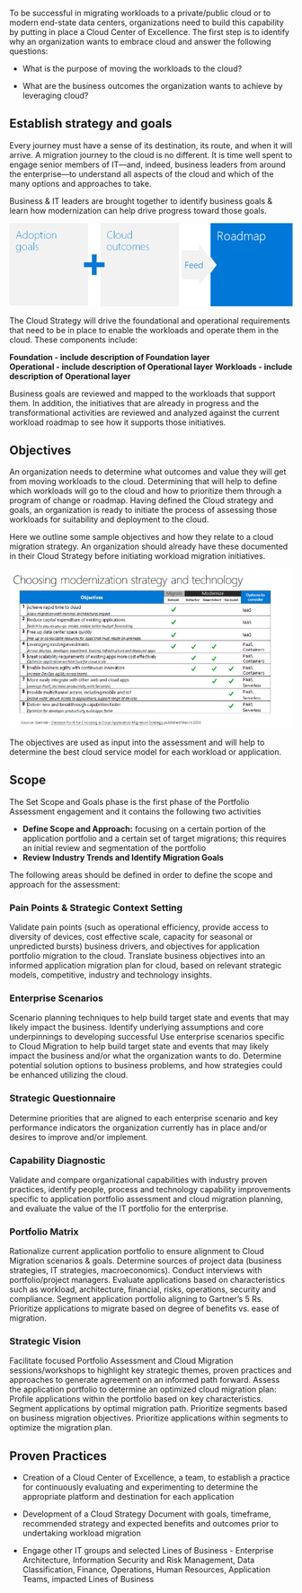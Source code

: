 
To be successful in migrating workloads to a private/public cloud or to modern end-state data centers, organizations need to build this capability by putting in place a Cloud Center of Excellence.   The first step is to identify why an organization wants to embrace cloud and answer the following questions: 


   - What is the purpose of moving the workloads to the cloud? 

   - What are the business outcomes the organization wants to achieve by leveraging cloud? 



## Establish strategy and goals 

Every journey must have a sense of its destination, its route, and when it will arrive. A migration journey to the cloud is no different. It is time well spent to engage senior members of IT—and, indeed, business leaders from around the enterprise—to understand all aspects of the cloud and which of the many options and approaches to take. 


Business & IT leaders are brought together to identify business goals & learn how modernization can help drive progress toward those goals. 


![CloudMigrationFlow](https://github.com/alvarovitta/Cloud-Strategy-/blob/master/Images/CloudMigrationFlow.png) 


 
 


The Cloud Strategy will drive the foundational and operational requirements that need to be in place to enable the workloads and operate them in the cloud.  These components include: 

**Foundation - include description of Foundation layer**  
**Operational - include description of Operational layer**
**Workloads - include description of Operational layer**

Business goals are reviewed and mapped to the workloads that support them. In addition, the initiatives that are already in progress and the transformational activities are reviewed and analyzed against the current workload roadmap to see how it supports those initiatives. 


## Objectives 

An organization needs to determine what outcomes and value they will get from moving workloads to the cloud. Determining that will help to define which workloads will go to the cloud and how to prioritize them through a program of change or roadmap. Having defined the Cloud strategy and goals, an organization is ready to initiate the process of assessing those workloads for suitability and deployment to the cloud. 

Here we outline some sample objectives and how they relate to a cloud migration strategy.  An organization should already have these documented in their Cloud Strategy before initiating workload migration initiatives. 

 
![ChoosingCloudMigrationStrategy](https://github.com/alvarovitta/Cloud-Strategy-/blob/master/Images/ChoosingCloudMigrationStrategy.png)

 


The objectives are used as input into the assessment and will help to determine the best cloud service model for each workload or application. 


## Scope 


The Set Scope and Goals phase is the first phase of the Portfolio Assessment engagement and it contains the following two activities 

  - **Define Scope and Approach:** focusing on a certain portion of the application portfolio and a certain set of target migrations; this requires an initial review and segmentation of the portfolio 
  - **Review Industry Trends and Identify Migration Goals** 


The following areas should be defined in order to define the scope and approach for the assessment: 

### Pain Points & Strategic Context Setting  

Validate pain points (such as operational efficiency, provide access to diversity of devices, cost effective scale, capacity for seasonal or unpredicted bursts) business drivers, and objectives for application portfolio migration to the cloud.  Translate business objectives into an informed application migration plan for cloud, based on relevant strategic models, competitive, industry and technology insights. 


### Enterprise Scenarios 

Scenario planning techniques to help build target state and events that may likely impact the business. Identify underlying assumptions and core underpinnings to developing successful Use enterprise scenarios specific to Cloud Migration to help build target state and events that may likely impact the business and/or what the organization wants to do. Determine potential solution options to business problems, and how strategies could be enhanced utilizing the cloud. 

### Strategic Questionnaire 

Determine priorities that are aligned to each enterprise scenario and key performance indicators the organization currently has in place and/or desires to improve and/or implement. 

### Capability Diagnostic 

Validate and compare organizational capabilities with industry proven practices, identify people, process and technology capability improvements specific to application portfolio assessment and cloud migration planning, and evaluate the value of the IT portfolio for the enterprise. 

### Portfolio Matrix 

Rationalize current application portfolio to ensure alignment to Cloud Migration scenarios & goals. Determine sources of project data (business strategies, IT strategies, macroeconomics). Conduct interviews with portfolio/project managers. Evaluate applications based on characteristics such as workload, architecture, financial, risks, operations, security and compliance. Segment application portfolio aligning to Gartner’s 5 Rs. Prioritize applications to migrate based on degree of benefits vs. ease of migration. 


### Strategic Vision 

Facilitate focused Portfolio Assessment and Cloud Migration sessions/workshops to highlight key strategic themes, proven practices and approaches to generate agreement on an informed path forward. Assess the application portfolio to determine an optimized cloud migration plan: Profile applications within the portfolio based on key characteristics. Segment applications by optimal migration path. Prioritize segments based on business migration objectives. Prioritize applications within segments to optimize the migration plan. 



## Proven Practices 

  - Creation of a Cloud Center of Excellence, a team, to establish a practice for continuously evaluating and experimenting to determine the appropriate platform and destination for each application 


  - Development of a Cloud Strategy Document with goals, timeframe, recommended strategy and expected benefits and outcomes prior to undertaking workload migration 


  - Engage other IT groups and selected Lines of Business - Enterprise Architecture, Information Security and Risk Management, Data Classification, Finance, Operations, Human Resources, Application Teams, impacted Lines of Business 



 
